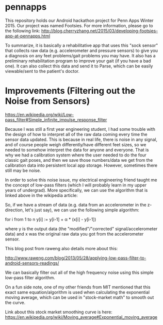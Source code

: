 # pennapps

This repository holds our Android hackathon project for Penn Apps Winter 2015. Our project was named Footsies. For more information, please go to the following link: http://blog.cherryzhang.net/2015/03/developing-footsies-app-at-pennapps.html

To summarize, it is basically a rehabilitative app that uses this "sock sensor" that collects raw data (e.g. accelerometer and pressure sensors) to give you a diagnosis on any feet problems/gait problems you may have. It also has a preliminary rehabilitation program to improve your gait (if you have a bad one). It can also collect this data and send it to Parse, which can be easily viewable/sent to the patient's doctor.

# Improvements (Filtering out the Noise from Sensors)
https://en.wikipedia.org/wiki/Low-pass_filter#Simple_infinite_impulse_response_filter

Because I was still a first year engineering student, I had some trouble with the design of how to interpret all of the raw data coming every time the sensor data updated. This is because in real life, there is noise in any signal, and of course people weigh differently/have different feet sizes, so we needed to somehow interpret the data for anyone and everyone. That is why we had a calibration system where the user needed to do the four classic gait poses, and then we save those numbers/data we get from the calibration data into persistent local app storage. However, sometimes there still may be noise.

In order to solve this noise issue, my electrical engineering friend taught me the concept of low-pass filters (which I will probably learn in my upper years of undergrad). More specifically, we can use the algorithm that is linked above in the wikipedia article:

So, if we have a stream of data (e.g. data from an accelerometer in the z-direction, let's just say), we can use the following simple algorithm:

for i from 1 to n
       y[i] := y[i-1] + α * (x[i] - y[i-1])

where y is the output data (the "modified"/"corrected" signal/accelerometer data) and x was the original raw data you got from the accelerometer sensor.

This blog post from raweng also details more about this:

http://www.raweng.com/blog/2013/05/28/applying-low-pass-filter-to-android-sensors-readings/

We can basically filter out all of the high frequency noise using this simple low-pass filter algorithm.

On a fun side note, one of my other friends from MIT mentioned that this exact same equation/algorithm is used when calculating the exponential moving average, which can be used in "stock-market math" to smooth out the curve.

Link about this stock market smoothing curve is here:
https://en.wikipedia.org/wiki/Moving_average#Exponential_moving_average

